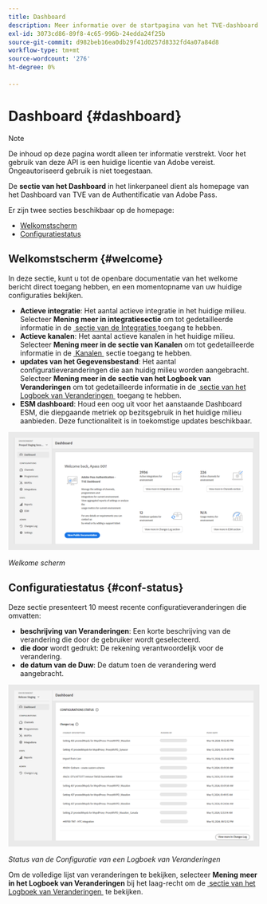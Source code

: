 ```yaml
---
title: Dashboard
description: Meer informatie over de startpagina van het TVE-dashboard.
exl-id: 3073cd86-89f8-4c65-996b-24edda24f25b
source-git-commit: d982beb16ea0db29f41d0257d8332fd4a07a84d8
workflow-type: tm+mt
source-wordcount: '276'
ht-degree: 0%

---
```


# Dashboard {#dashboard}

>[!NOTE]
>
>De inhoud op deze pagina wordt alleen ter informatie verstrekt. Voor het gebruik van deze API is een huidige licentie van Adobe vereist. Ongeautoriseerd gebruik is niet toegestaan.

De **sectie van het Dashboard** in het linkerpaneel dient als homepage van het Dashboard van TVE van de Authentificatie van Adobe Pass.

Er zijn twee secties beschikbaar op de homepage:

* [Welkomstscherm](#welcome-screen)
* [Configuratiestatus](#configuration-status)

## Welkomstscherm {#welcome}

In deze sectie, kunt u tot de openbare documentatie van het welkome bericht direct toegang hebben, en een momentopname van uw huidige configuraties bekijken.

* **Actieve integratie**: Het aantal actieve integratie in het huidige milieu. Selecteer **Mening meer in integratiesectie** om tot gedetailleerde informatie in de [&#x200B; sectie van de Integraties &#x200B;](tve-dashboard-integrations.md) toegang te hebben.
* **Actieve kanalen**: Het aantal actieve kanalen in het huidige milieu. Selecteer **Mening meer in de sectie van Kanalen** om tot gedetailleerde informatie in de [&#x200B; Kanalen &#x200B;](tve-dashboard-channels.md) sectie toegang te hebben.
* **updates van het Gegevensbestand**: Het aantal configuratieveranderingen die aan huidig milieu worden aangebracht. Selecteer **Mening meer in de sectie van het Logboek van Veranderingen** om tot gedetailleerde informatie in de [&#x200B; sectie van het Logboek van Veranderingen &#x200B;](tve-dashboard-changes-log.md) toegang te hebben.
* **ESM dashboard**: Houd een oog uit voor het aanstaande Dashboard ESM, die diepgaande metriek op bezitsgebruik in het huidige milieu aanbieden. Deze functionaliteit is in toekomstige updates beschikbaar.

![&#x200B; Welkome scherm &#x200B;](../assets/tve-dashboard/new-tve-dashboard/dashboard/dashboard-welcome-panel-view.png)

*Welkome scherm*

## Configuratiestatus {#conf-status}

Deze sectie presenteert 10 meest recente configuratieveranderingen die omvatten:

* **beschrijving van Veranderingen**: Een korte beschrijving van de verandering die door de gebruiker wordt geselecteerd.
* **die door** wordt gedrukt: De rekening verantwoordelijk voor de verandering.
* **de datum van de Duw**: De datum toen de verandering werd aangebracht.

![&#x200B; Status van de Configuratie van een Logboek van Veranderingen &#x200B;](../assets/tve-dashboard/new-tve-dashboard/dashboard/dashboard-configuration-status-panel-view.png)

*Status van de Configuratie van een Logboek van Veranderingen*

Om de volledige lijst van veranderingen te bekijken, selecteer **Mening meer in het Logboek van Veranderingen** bij het laag-recht om de [&#x200B; sectie van het Logboek van Veranderingen &#x200B;](tve-dashboard-changes-log.md) te bekijken.
